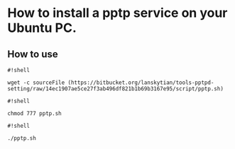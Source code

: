 # How to install a pptp service on your Ubuntu PC. #

## How to use ##

```
#!shell

wget -c sourceFile (https://bitbucket.org/lanskytian/tools-pptpd-setting/raw/14ec1907ae5ce27f3ab496df821b1b69b3167e95/script/pptp.sh)
```


```
#!shell

chmod 777 pptp.sh
```


```
#!shell

./pptp.sh
```

